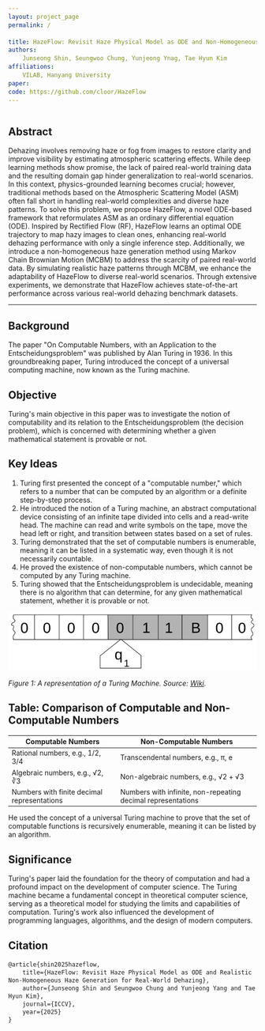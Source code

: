 ```yaml
---
layout: project_page
permalink: /

title: HazeFlow: Revisit Haze Physical Model as ODE and Non-Homogeneous Haze Generation for Real-World Dehazing
authors:
    Junseong Shin, Seungwoo Chung, Yunjeong Ynag, Tae Hyun Kim
affiliations:
    VILAB, Hanyang University
paper: 
code: https://github.com/cloor/HazeFlow
---
```


<!-- Using HTML to center the abstract -->
<div class="columns is-centered has-text-centered">
    <div class="column is-four-fifths">
        <h2>Abstract</h2>
        <div class="content has-text-justified">
Dehazing involves removing haze or fog from images to restore clarity and improve visibility by estimating atmospheric scattering effects. 
While deep learning methods show promise, the lack of paired real-world training data and the resulting domain gap hinder generalization to real-world scenarios.
In this context, physics-grounded learning becomes crucial; however, traditional methods based on the Atmospheric Scattering Model (ASM) often fall short in handling real-world complexities and diverse haze patterns.
To solve this problem, we propose HazeFlow, a novel ODE-based framework that reformulates ASM as an ordinary differential equation (ODE). 
Inspired by Rectified Flow (RF), HazeFlow learns an optimal ODE trajectory to map hazy images to clean ones, enhancing real-world dehazing performance with only a single inference step. 
Additionally, we introduce a non-homogeneous haze generation method using Markov Chain Brownian Motion (MCBM) to address the scarcity of paired real-world data. 
By simulating realistic haze patterns through MCBM, we enhance the adaptability of HazeFlow to diverse real-world scenarios. 
Through extensive experiments, we demonstrate that HazeFlow achieves state-of-the-art performance across various real-world dehazing benchmark datasets.
        </div>
    </div>
</div>

---

## Background
The paper "On Computable Numbers, with an Application to the Entscheidungsproblem" was published by Alan Turing in 1936. In this groundbreaking paper, Turing introduced the concept of a universal computing machine, now known as the Turing machine.

## Objective
Turing's main objective in this paper was to investigate the notion of computability and its relation to the Entscheidungsproblem (the decision problem), which is concerned with determining whether a given mathematical statement is provable or not.


## Key Ideas
1. Turing first presented the concept of a "computable number," which refers to a number that can be computed by an algorithm or a definite step-by-step process.
2. He introduced the notion of a Turing machine, an abstract computational device consisting of an infinite tape divided into cells and a read-write head. The machine can read and write symbols on the tape, move the head left or right, and transition between states based on a set of rules.
3. Turing demonstrated that the set of computable numbers is enumerable, meaning it can be listed in a systematic way, even though it is not necessarily countable.
4. He proved the existence of non-computable numbers, which cannot be computed by any Turing machine.
5. Turing showed that the Entscheidungsproblem is undecidable, meaning there is no algorithm that can determine, for any given mathematical statement, whether it is provable or not.

![Turing Machine](/static/image/Turing_machine.png)

*Figure 1: A representation of a Turing Machine. Source: [Wiki](https://en.wikipedia.org/wiki/Turing_machine).*

## Table: Comparison of Computable and Non-Computable Numbers

| Computable Numbers | Non-Computable Numbers |
|-------------------|-----------------------|
| Rational numbers, e.g., 1/2, 3/4 | Transcendental numbers, e.g., π, e |
| Algebraic numbers, e.g., √2, ∛3 | Non-algebraic numbers, e.g., √2 + √3 |
| Numbers with finite decimal representations | Numbers with infinite, non-repeating decimal representations |

He used the concept of a universal Turing machine to prove that the set of computable functions is recursively enumerable, meaning it can be listed by an algorithm.

## Significance
Turing's paper laid the foundation for the theory of computation and had a profound impact on the development of computer science. The Turing machine became a fundamental concept in theoretical computer science, serving as a theoretical model for studying the limits and capabilities of computation. Turing's work also influenced the development of programming languages, algorithms, and the design of modern computers.

## Citation
```
@article{shin2025hazeflow,
    title={HazeFlow: Revisit Haze Physical Model as ODE and Realistic Non-Homogeneous Haze Generation for Real-World Dehazing},
    author={Junseong Shin and Seungwoo Chung and Yunjeong Yang and Tae Hyun Kim},
    journal={ICCV},
    year={2025}
}
```
